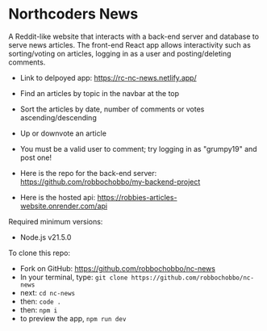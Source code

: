 # Northcoders News
A Reddit-like website that interacts with a back-end server and database to serve news articles. The front-end React app allows interactivity such as sorting/voting on articles, logging in as a user and posting/deleting comments.

- Link to delpoyed app: https://rc-nc-news.netlify.app/

- Find an articles by topic in the navbar at the top
- Sort the articles by date, number of comments or votes ascending/descending
- Up or downvote an article
- You must be a valid user to comment; try logging in as "grumpy19" and post one!

- Here is the repo for the back-end server: https://github.com/robbochobbo/my-backend-project
- Here is the hosted api: https://robbies-articles-website.onrender.com/api

Required minimum versions:
- Node.js v21.5.0

To clone this repo:

- Fork on GitHub: https://github.com/robbochobbo/nc-news
- In your terminal, type: ``` git clone https://github.com/robbochobbo/nc-news ```
- next: ``` cd nc-news ```
- then: ``` code . ```
- then:  ``` npm i ```
- to preview the app, ``` npm run dev ``` 